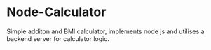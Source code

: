 # Node-Calculator
Simple additon and BMI calculator, implements node js and utilises a backend server for calculator logic. 
